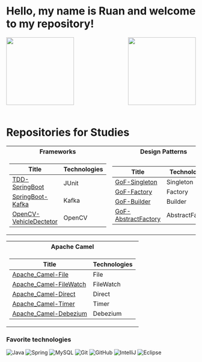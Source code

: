 # Hello, my name is Ruan and welcome to my repository!

<div>
  <img  height="180em" src="https://github-readme-stats.vercel.app/api?username=Ruank07&show_icons=true&theme=midnight-purple&include_all_commits=true&count_private=true"/>
  <img align="right" height="180em" src="https://github-readme-stats.vercel.app/api/top-langs/?username=Ruank07&layout=compact&langs_count=16&theme=midnight-purple"/>
</div>
<br>

# Repositories for Studies

<table>
  <tr><th> Frameworks </th><th>Design Patterns</th></tr>
  <tr><td>

  |Title | Technologies|
  |--|--|
  | [TDD-SpringBoot](https://github.com/RuanK07/TDD-SpringBoot) | JUnit |
  | [SpringBoot-Kafka](https://github.com/RuanK07/SpringBoot-Kafka) | Kafka |
  | [OpenCV-VehicleDectetor](https://github.com/RuanK07/OpenCV-VehicleDectetor) | OpenCV |

  </td><td>

  |Title | Technologies|
  |--|--|
  | [GoF-Singleton](https://github.com/RuanK07/GoF-Singleton) | Singleton |
  | [GoF-Factory](https://github.com/RuanK07/GoF-Factory) | Factory |
  | [GoF-Builder](https://github.com/RuanK07/GoF-Builder) | Builder |
  | [GoF-AbstractFactory](https://github.com/RuanK07/GoF-AbstractFactory) | AbstractFactory |

</td></tr> </table>

<table>
<tr><th>Apache Camel</th></tr>
<tr><td>

|Title | Technologies|
|--|--|
| [Apache_Camel-File](https://github.com/RuanK07/Apache_Camel-File) | File |
| [Apache_Camel-FileWatch](https://github.com/RuanK07/Apache_Camel-FileWatch) | FileWatch |
| [Apache_Camel-Direct](https://github.com/RuanK07/Apache_Camel-Direct) | Direct |
| [Apache_Camel-Timer](https://github.com/RuanK07/Apache_Camel-Timer) | Timer |
| [Apache_Camel-Debezium](https://github.com/RuanK07/Apache_Camel-Debezium) | Debezium |

</td></tr> </table>
   

### Favorite technologies
![Java](https://img.shields.io/badge/-Java-007396?style=flat-square&logo=java)
![Spring](https://img.shields.io/badge/-Spring-6DB33F?style=flat-square&logo=spring&logoColor=white)
![MySQL](https://img.shields.io/badge/-MySQL-4479A1?style=flat-square&logo=mysql&logoColor=white)
![Git](https://img.shields.io/badge/-Git-black?style=flat-square&logo=git)
![GitHub](https://img.shields.io/badge/-GitHub-181717?style=flat-square&logo=github)
![IntelliJ](https://img.shields.io/badge/-IntelliJ%20IDEA-black?style=flat-square&logo=intellij-idea&logoColor=white)
![Eclipse](https://img.shields.io/badge/-Eclipse-2C2255?style=flat-square&logo=eclipse&logoColor=white)

